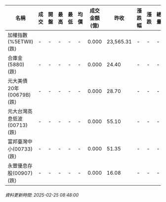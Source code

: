 | 名稱 | 成交 | 開盤 | 最高 | 最低 | 均價 | 成交金額(億) | 昨收 | 漲跌幅 | 漲跌 | 總量 | 昨量 | 振幅 |
| -------- | -------- | -------- | -------- |-------- | -------- | -------- |-------- |-------- |-------- | -------- | -------- |-------- |
|加權指數(%5ETWII) (跌)|-|-|-|-|-|0.000|23,565.31|-|-|-|-|0.00%|
|合庫金(5880) (跌)|-|-|-|-|-|0.000|24.40|-|-|-|-|0.00%|
|元大美債20年(00679B) (跌)|-|-|-|-|-|0.000|28.70|-|-|-|-|0.00%|
|元大台灣高息低波(00713) (跌)|-|-|-|-|-|0.000|55.10|-|-|-|-|0.00%|
|富邦臺灣中小(00733) (跌)|-|-|-|-|-|0.000|51.35|-|-|-|-|0.00%|
|永豐優息存股(00907) (跌)|-|-|-|-|-|0.000|16.08|-|-|-|-|0.00%|
###### 資料更新時間: 2025-02-25 08:48:00